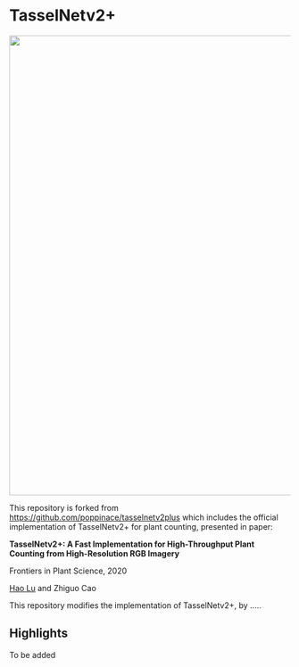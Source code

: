 # TasselNetv2+

<p align="center">
  <img src="plant_counting.png" width="825"/>
</p>

This repository is forked from https://github.com/poppinace/tasselnetv2plus which includes the official implementation of TasselNetv2+ for plant counting, presented in paper:

**TasselNetv2+: A Fast Implementation for High-Throughput Plant Counting from High-Resolution RGB Imagery**

Frontiers in Plant Science, 2020

[Hao Lu](https://sites.google.com/site/poppinace/) and Zhiguo Cao

This repository modifies the implementation of TasselNetv2+, by ..... 

## Highlights
To be added


